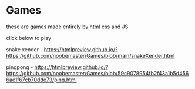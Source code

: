 # Games
these are games made entirely by html css and JS 

click below to play

snake xender -  https://htmlpreview.github.io/?https://github.com/noobemaster/Games/blob/main/snakeXender.html

pingpong - https://htmlpreview.github.io/?https://github.com/noobemaster/Games/blob/59c9078954fb2f43a1b5d4566ae1f67cb70dde73/ping.html
